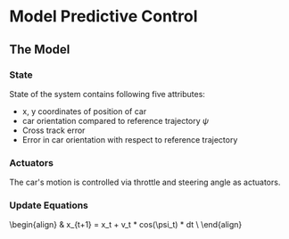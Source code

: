# Model Predictive Control


## The Model

### State
State of the system contains following five attributes:

- x, y  coordinates of position of car
- car orientation compared to reference trajectory $\psi$
- Cross track error
- Error in car orientation with respect to reference trajectory

### Actuators
The car's motion is controlled via throttle and steering angle as actuators.


### Update Equations
\begin{align}
    & x_{t+1} = x_t + v_t * cos(\psi_t) * dt \\
\end{align}
